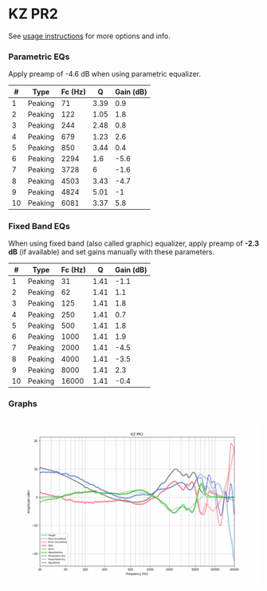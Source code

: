 # KZ PR2
See [usage instructions](https://github.com/jaakkopasanen/AutoEq#usage) for more options and info.

### Parametric EQs
Apply preamp of -4.6 dB when using parametric equalizer.

|   # | Type    |   Fc (Hz) |    Q |   Gain (dB) |
|-----|---------|-----------|------|-------------|
|   1 | Peaking |        71 | 3.39 |         0.9 |
|   2 | Peaking |       122 | 1.05 |         1.8 |
|   3 | Peaking |       244 | 2.48 |         0.8 |
|   4 | Peaking |       679 | 1.23 |         2.6 |
|   5 | Peaking |       850 | 3.44 |         0.4 |
|   6 | Peaking |      2294 | 1.6  |        -5.6 |
|   7 | Peaking |      3728 | 6    |        -1.6 |
|   8 | Peaking |      4503 | 3.43 |        -4.7 |
|   9 | Peaking |      4824 | 5.01 |        -1   |
|  10 | Peaking |      6081 | 3.37 |         5.8 |

### Fixed Band EQs
When using fixed band (also called graphic) equalizer, apply preamp of **-2.3 dB** (if available) and set gains manually with these parameters.

|   # | Type    |   Fc (Hz) |    Q |   Gain (dB) |
|-----|---------|-----------|------|-------------|
|   1 | Peaking |        31 | 1.41 |        -1.1 |
|   2 | Peaking |        62 | 1.41 |         1.1 |
|   3 | Peaking |       125 | 1.41 |         1.8 |
|   4 | Peaking |       250 | 1.41 |         0.7 |
|   5 | Peaking |       500 | 1.41 |         1.8 |
|   6 | Peaking |      1000 | 1.41 |         1.9 |
|   7 | Peaking |      2000 | 1.41 |        -4.5 |
|   8 | Peaking |      4000 | 1.41 |        -3.5 |
|   9 | Peaking |      8000 | 1.41 |         2.3 |
|  10 | Peaking |     16000 | 1.41 |        -0.4 |

### Graphs
![](./KZ%20PR2.png)
